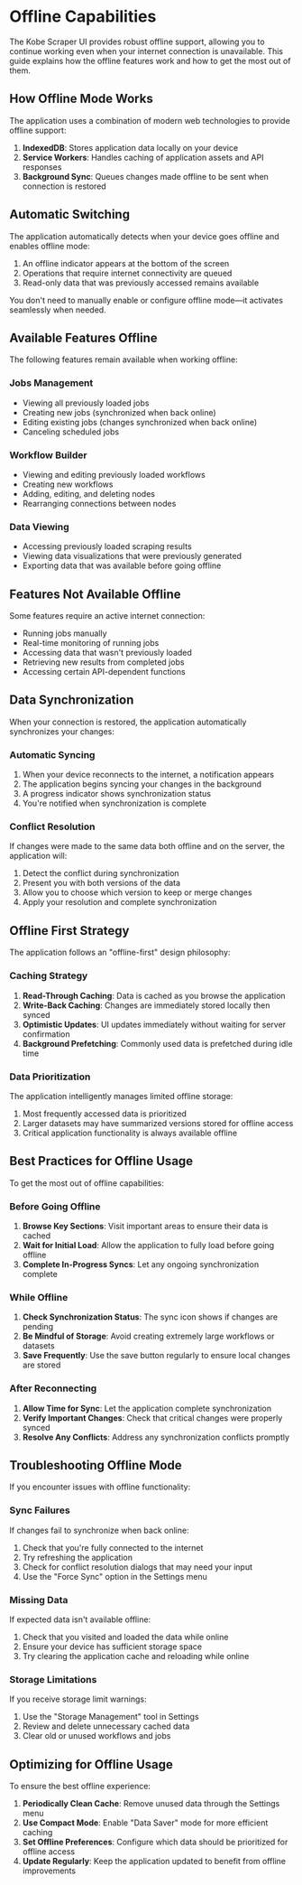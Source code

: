 # Offline Capabilities

The Kobe Scraper UI provides robust offline support, allowing you to continue working even when your internet connection is unavailable. This guide explains how the offline features work and how to get the most out of them.

## How Offline Mode Works

The application uses a combination of modern web technologies to provide offline support:

1. **IndexedDB**: Stores application data locally on your device
2. **Service Workers**: Handles caching of application assets and API responses
3. **Background Sync**: Queues changes made offline to be sent when connection is restored

## Automatic Switching

The application automatically detects when your device goes offline and enables offline mode:

1. An offline indicator appears at the bottom of the screen
2. Operations that require internet connectivity are queued
3. Read-only data that was previously accessed remains available

You don't need to manually enable or configure offline mode—it activates seamlessly when needed.

## Available Features Offline

The following features remain available when working offline:

### Jobs Management

- Viewing all previously loaded jobs
- Creating new jobs (synchronized when back online)
- Editing existing jobs (changes synchronized when back online)
- Canceling scheduled jobs

### Workflow Builder

- Viewing and editing previously loaded workflows
- Creating new workflows
- Adding, editing, and deleting nodes
- Rearranging connections between nodes

### Data Viewing

- Accessing previously loaded scraping results
- Viewing data visualizations that were previously generated
- Exporting data that was available before going offline

## Features Not Available Offline

Some features require an active internet connection:

- Running jobs manually
- Real-time monitoring of running jobs
- Accessing data that wasn't previously loaded
- Retrieving new results from completed jobs
- Accessing certain API-dependent functions

## Data Synchronization

When your connection is restored, the application automatically synchronizes your changes:

### Automatic Syncing

1. When your device reconnects to the internet, a notification appears
2. The application begins syncing your changes in the background
3. A progress indicator shows synchronization status
4. You're notified when synchronization is complete

### Conflict Resolution

If changes were made to the same data both offline and on the server, the application will:

1. Detect the conflict during synchronization
2. Present you with both versions of the data
3. Allow you to choose which version to keep or merge changes
4. Apply your resolution and complete synchronization

## Offline First Strategy

The application follows an "offline-first" design philosophy:

### Caching Strategy

1. **Read-Through Caching**: Data is cached as you browse the application
2. **Write-Back Caching**: Changes are immediately stored locally then synced
3. **Optimistic Updates**: UI updates immediately without waiting for server confirmation
4. **Background Prefetching**: Commonly used data is prefetched during idle time

### Data Prioritization

The application intelligently manages limited offline storage:

1. Most frequently accessed data is prioritized
2. Larger datasets may have summarized versions stored for offline access
3. Critical application functionality is always available offline

## Best Practices for Offline Usage

To get the most out of offline capabilities:

### Before Going Offline

1. **Browse Key Sections**: Visit important areas to ensure their data is cached
2. **Wait for Initial Load**: Allow the application to fully load before going offline
3. **Complete In-Progress Syncs**: Let any ongoing synchronization complete

### While Offline

1. **Check Synchronization Status**: The sync icon shows if changes are pending
2. **Be Mindful of Storage**: Avoid creating extremely large workflows or datasets
3. **Save Frequently**: Use the save button regularly to ensure local changes are stored

### After Reconnecting

1. **Allow Time for Sync**: Let the application complete synchronization
2. **Verify Important Changes**: Check that critical changes were properly synced
3. **Resolve Any Conflicts**: Address any synchronization conflicts promptly

## Troubleshooting Offline Mode

If you encounter issues with offline functionality:

### Sync Failures

If changes fail to synchronize when back online:

1. Check that you're fully connected to the internet
2. Try refreshing the application
3. Check for conflict resolution dialogs that may need your input
4. Use the "Force Sync" option in the Settings menu

### Missing Data

If expected data isn't available offline:

1. Check that you visited and loaded the data while online
2. Ensure your device has sufficient storage space
3. Try clearing the application cache and reloading while online

### Storage Limitations

If you receive storage limit warnings:

1. Use the "Storage Management" tool in Settings
2. Review and delete unnecessary cached data
3. Clear old or unused workflows and jobs

## Optimizing for Offline Usage

To ensure the best offline experience:

1. **Periodically Clean Cache**: Remove unused data through the Settings menu
2. **Use Compact Mode**: Enable "Data Saver" mode for more efficient caching
3. **Set Offline Preferences**: Configure which data should be prioritized for offline access
4. **Update Regularly**: Keep the application updated to benefit from offline improvements
